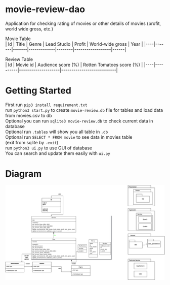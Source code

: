 # movie-review-dao
 Application for checking rating of movies or other details of movies (profit, world wide gross, etc.)

Movie Table     
| Id | Title | Genre | Lead Studio | Profit | World-wide gross | Year |
|----|-------|-------|-------------|--------|------------------|------|

Review Table   
| Id | Movie id | Audience score (%) | Rotten Tomatoes score (%) |
|----|----------|--------------------|---------------------------|


# Getting Started
First run `pip3 install requirement.txt`<br/>
run `python3 start.py` to create `movie-review.db` file for tables and load data from movies.csv to db <br/>
Optional you can run `sqlite3 movie-review.db` to check current data in database <br/>
Optional run `.tables` will show you all table in `.db`<br/>
Optional run `SELECT * FROM movie` to see data in movies table <br/>
(exit from sqlite by `.exit`)<br/>
run `python3 ui.py` to use GUI of database<br/>
You can search and update them easily with `ui.py`<br/>


# Diagram
![img](img/uml_class_&_package_diagram.png)
